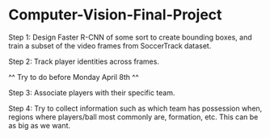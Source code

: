# Computer-Vision-Final-Project

Step 1:
Design Faster R-CNN of some sort to create bounding boxes, and train a subset of the video frames from SoccerTrack dataset.

Step 2:
Track player identities across frames.

^^ Try to do before Monday April 8th ^^

Step 3:
Associate players with their specific team.

Step 4:
Try to collect information such as which team has possession when, regions where players/ball most commonly are, formation, etc. This can be as big as we want.
